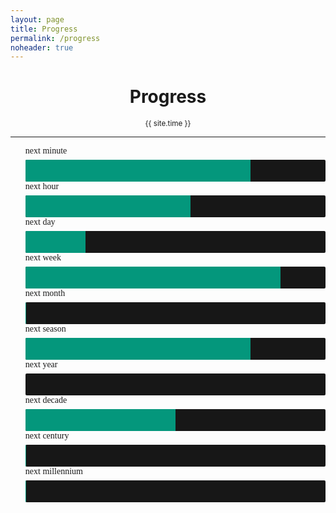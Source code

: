 ```yaml
---
layout: page
title: Progress
permalink: /progress
noheader: true
---
```



<center>
	<h1 class="title">Progress</h1>
	<small><time id="clock" datetime="{{ site.time }}">{{ site.time }}</time></small>
</center>

---

<style>
	#progress-list {
		list-style: none;
		font-family: 'Space Grotesk';
	}
	#progress-list li {
		display: -ms-flex;
		display: flex;
		flex-direction: column;
		row-gap: 6px;
	}
	.progress-bar {
		height: 2.5em;
		width: 100%;
		background-color: #171717;
		border-radius: 2px;
		overflow: clip;
	}
	.progress {
		height: inherit;
		background-color: #04977C;
		transition: 100ms ease;
	}
	.progress:before {
		display: inline-block;
		height: inherit;
		background-image: linear-gradient(to right, transparent, #ccc9 90%, #ccc6);
		content: '';
/*		animation: swipe 0.5s ease;*/
	}
	.progress.swipe:before {
		animation: swipe 0.5s ease;
	}
	@keyframes swipe {
		from {
			width: 0%;
		} to {
			width: 100%;
		}
	}
</style>

<ul id="progress-list">
	<li>
		<span class="faded">next minute</span>
		<div class="progress-bar">
			<div id="minute" class="progress" style="width: 75%"></div>
		</div>
	</li>
	<li>
		<span class="faded">next hour</span>
		<div class="progress-bar">
			<div id="hour" class="progress" style="width: 55%"></div>
		</div>
	</li>
	<li>
		<span class="faded">next day</span>
		<div class="progress-bar">
			<div id="day" class="progress" style="width: 20%"></div>
		</div>
	</li>
	<li>
		<span class="faded">next week</span>
		<div class="progress-bar">
			<div id="week" class="progress" style="width: 85%"></div>
		</div>
	</li>
	<li>
		<span class="faded">next month</span>
		<div class="progress-bar">
			<div id="month" class="progress" style="width: 0.15%"></div>
		</div>
	</li>
	<li>
		<span class="faded">next season</span>
		<div class="progress-bar">
			<div id="seasons" class="progress" style="width: 75%"></div>
		</div>
	</li>
	<li>
		<span class="faded">next year</span>
		<div class="progress-bar">
			<div id="year" class="progress" style="width: 0.013%"></div>
		</div>
	</li>
	<li>
		<span class="faded">next decade</span>
		<div class="progress-bar">
			<div id="decade" class="progress" style="width: 50%"></div>
		</div>
	</li>
	<li>
		<span class="faded">next century</span>
		<div class="progress-bar">
			<div id="century" class="progress" style="width: 0.25%"></div>
		</div>
	</li>
	<li>
		<span class="faded">next millennium</span>
		<div class="progress-bar">
			<div id="millennium" class="progress" style="width: 0.025%"></div>
		</div>
	</li>
</ul>

<script>
	function clockdisplay(time) {
		datetime = time ?? new Date()
		clock.innerText = datetime
	}

	function progressbar(id, percent) {
		bar = document.querySelector('#'+id)
		previous = bar.style.width
		newwidth = (100*percent) + '%'
		bar.style.width = newwidth
	}

	function progress(time, eventStart, eventEnd) {
		datetime = time ?? new Date()
		return (datetime - eventStart)/(eventEnd - eventStart)
	}

	function markProgress(time) {
		let now = new Date()

		let events = {
			'minute': {
				'current': new Date().setSeconds(0),
				'next': new Date().setSeconds(60),
			},
			'hour': {
				'current': new Date().setMinutes(0, 0),
				'next': new Date().setMinutes(60, 0),
			},
			'day': {
				'current': new Date().setHours(0, 0, 0),
				'next': new Date().setHours(24, 0, 0),
			},
			'week': {
				'current': new Date().setHours(new Date().getDay()*(-24), 0, 0),
				'next': new Date().setHours((7-new Date().getDay())*24, 0, 0),
			},
			'month': {
				'current': new Date(now.getFullYear(), now.getMonth(), 1),
				'next': new Date(now.getFullYear(), now.getMonth() + 1, 1),
			},
			'year': {
				'current': new Date(now.getFullYear(), 0).setHours(0, 0, 0),
				'next': new Date(now.getFullYear(), 12).setHours(0, 0, 0),
			},
			/*'decade': {
				'current': ,
				'next': ,
			},
			'century': {
				'current': ,
				'next': ,
			},
			'millennium': {
				'current': ,
				'next': ,
			},*/
		}

		datetime = time ?? new Date()
		for (event in events) {
			current = events[event].current
			next = events[event].next
			progressbar(event, (datetime - current)/(next - current))
		}
	}

	setInterval('markProgress()', 1000)
	setInterval('clockdisplay()', 1000)
</script>
